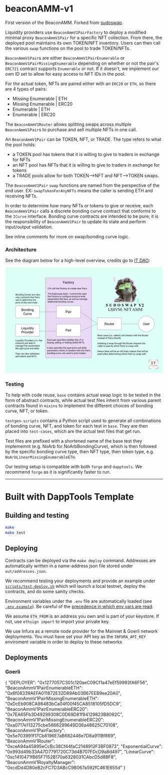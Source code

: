 # beaconAMM-v1

First version of the BeaconAMM. Forked from [sudoswap](https://github.com/sudoswap/lssvm/tree/9e8ee80f60682b8f3f73163f1870ff28f7e07668).

Liquidity providers use `BeaconAmmV1PairFactory` to deploy a modified minimal proxy `BeaconAmmV1Pair` for a specific NFT collection. From there, the deployed pool maintains its own TOKEN/NFT inventory. Users can then call the various `swap` functions on the pool to trade TOKEN/NFTs.

`BeaconAmmV1Pair`s are either `BeaconAmmV1PairEnumerable` or `BeaconAmmV1PairMissingEnumerable` depending on whether or not the pair's `ERC721` contract supports `Enumerable` or not. If it doesn't, we implement our own ID set to allow for easy access to NFT IDs in the pool.

For the actual token, NFTs are paired either with an `ERC20` or `ETH`, so there are 4 types of pairs:

* Missing Enumerable | ETH
* Missing Enumerable | ERC20
* Enumerable | ETH
* Enumerable | ERC20

The `BeaconAmmV1Router` allows splitting swaps across multiple `BeaconAmmV1Pair`s to purchase and sell multiple NFTs in one call.

An `BeaconAmmV1Pair` can be TOKEN, NFT, or TRADE.
The type refers to what the pool holds:
- a TOKEN pool has tokens that it is willing to give to traders in exchange for NFTs
- an NFT pool has NFTs that it is willing to give to traders in exchange for tokens
- a TRADE pools allow for both TOKEN-->NFT and NFT-->TOKEN swaps.

The `BeaconAmmV1Pair` `swap` functions are named from the perspective of the end user. EX: `swapTokenForAnyNFTs` means the caller is sending ETH and receiving NFTs.

In order to determine how many NFTs or tokens to give or receive, each `BeaconAmmV1Pair` calls a discrete bonding curve contract that conforms to the `ICurve` interface. Bonding curve contracts are intended to be pure; it is the responsibility of `BeaconAmmV1Pair` to update its state and perform input/output validation.

See inline comments for more on swap/bonding curve logic.

### Architecture

See the diagram below for a high-level overview, credits go to [IT DAO](https://twitter.com/InfoTokenDAO):

![overview of beaconAMM architecture](./diagram.png)

### Testing
To help with code reuse, `base` contains actual swap logic to be tested in the form of abstract contracts, while actual test files inherit from various parent contracts found in `mixins` to implement the different choices of bonding curve, NFT, or token.

`testgen-scripts` contains a Python script used to generate all combinations of bonding curve, NFT, and token for each test in `base`. They are then placed into `test-cases`, which are the actual test files that get run.

Test files are prefixed with a shortened name of the base test they implememnt (e.g. NoArb for NoArbBondingCurve), which is then followed by the specific bonding curve type, then NFT type, then token type, e.g. `NoArbLinearMissingEnumerableETH`.

Our testing setup is compatible with both `forge` and `dapptools`. We recommend `forge` as it is significantly faster to run.

---

# Built with DappTools Template

## Building and testing

```sh
make
make test
```

## Deploying

Contracts can be deployed via the `make deploy` command. Addresses are automatically
written in a name-address json file stored under `out/addresses.json`.

We recommend testing your deployments and provide an example under [`scripts/test-deploy.sh`](./scripts/test-deploy.sh)
which will launch a local testnet, deploy the contracts, and do some sanity checks.

Environment variables under the `.env` file are automatically loaded (see [`.env.example`](./.env.example)).
Be careful of the [precedence in which env vars are read](https://github.com/dapphub/dapptools/tree/2cf441052489625f8635bc69eb4842f0124f08e4/src/dapp#precedence).

We assume `ETH_FROM` is an address you own and is part of your keystore.
If not, use `ethsign import` to import your private key.

We use Infura as a remote node provider for the Mainnet & Goerli network deployments.
You must have set your API key as the `INFURA_API_KEY` enviroment variable in order to
deploy to these networks

## Deployments


### Goerli

{
  "DEPLOYER": "0x1277057C301c120aeC09Cf1a47eEf59993fA6F56",
  "BeaconAmmV1PairEnumerableETH": "0x6f08339AEFA011872E32D89Ab03B67EEB9ee20A0",
  "BeaconAmmV1PairMissingEnumerableETH": "0xDcEb908CA98483bCa04f00f45CA8518105fD5DC9",
  "BeaconAmmV1PairEnumerableERC20": "0x7EA65Fb3D49299308C0D69D81f94129823B8092C",
  "BeaconAmmV1PairMissingEnumerableERC20": "0xa0717e113275cbe5666299649D36a48625C70108",
  "BeaconAmmV1PairFactory": "0x5e703991f17Cb8196E7aB682446e7D8a911Bf869",
  "BeaconAmmV1Router": "0xceA94a45895eCcBc38Cf44faC2148912F3BF0873",
  "ExponentialCurve": "0x993d49b33A47D7791720C73d4B707FDcD9a8d497",
  "LinearCurve": "0xc1410471fB65F7152B170a6328031CAbcD5d8BF8",
  "BeaconAmmV1RoyaltyManager": "0xcdDd4D80eB2cFC7D3ABcC9B067a592fC461E655d"
}
